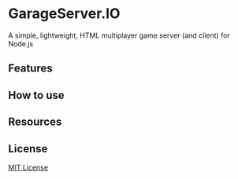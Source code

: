 # GarageServer.IO
A simple, lightweight, HTML multiplayer game server (and client) for Node.js

## Features


## How to use


## Resources


## License

[MIT License](https://github.com/jbillmann/GarageServer.IO/blob/master/LICENSE.md)
